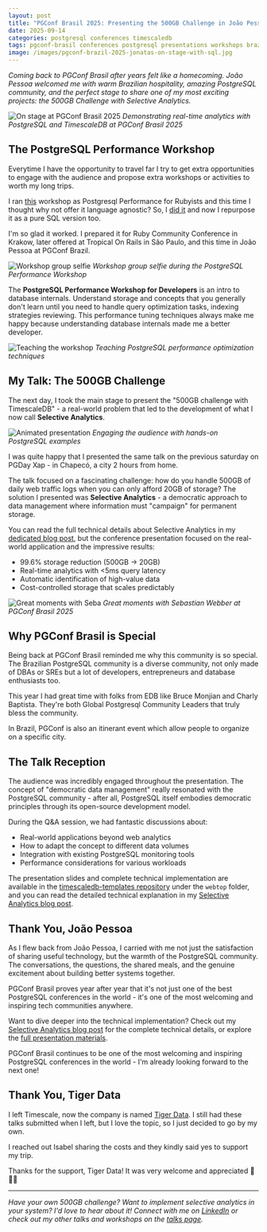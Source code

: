 ```yaml
---
layout: post
title: "PGConf Brasil 2025: Presenting the 500GB Challenge in João Pessoa"
date: 2025-09-14
categories: postgresql conferences timescaledb
tags: pgconf-brasil conferences postgresql presentations workshops brazil
image: /images/pgconf-brazil-2025-jonatas-on-stage-with-sql.jpg
---
```


*Coming back to PGConf Brasil after years felt like a homecoming. João Pessoa welcomed me with warm Brazilian hospitality, amazing PostgreSQL community, and the perfect stage to share one of my most exciting projects: the 500GB Challenge with Selective Analytics.*

![On stage at PGConf Brasil 2025](/images/pgconf-brazil-2025-jonatas-on-stage-with-sql.jpg)
*Demonstrating real-time analytics with PostgreSQL and TimescaleDB at PGConf Brasil 2025*

## The PostgreSQL Performance Workshop

Everytime I have the opportunity to travel far I try to get extra opportunities to engage with the audience and propose extra workshops or activities to worth my long trips.

I ran [this](https://github.com/timescale/postgresql-performance-for-rubyists) workshop as Postgresql Performance for Rubyists and this time I thought why not offer it language agnostic? So, I [did it](https://github.com/jonatas/postgresql-performance-workshops) and now I repurpose it as a pure SQL version too.

I'm so glad it worked. I prepared it for Ruby Community Conference in Krakow, later offered at Tropical On Rails in São Paulo, and this time in João Pessoa at PGConf Brazil.

![Workshop group selfie](/images/pgconf-brazil-2025-jonatas-workshop-selfie.jpg)
*Workshop group selfie during the PostgreSQL Performance Workshop*

The **PostgreSQL Performance Workshop for Developers** is an intro to database internals. Understand storage and concepts that you generally don't learn until you need to handle query optimization tasks, indexing strategies reviewing. This performance tuning techniques always make me happy because understanding database internals made me a better developer.

![Teaching the workshop](/images/pgconf-brazil-2025-jonatas-workshop-smiling-far-distance.jpg)
*Teaching PostgreSQL performance optimization techniques*

## My Talk: The 500GB Challenge

The next day, I took the main stage to present the "500GB challenge with TimescaleDB" - a real-world problem that led to the development of what I now call **Selective Analytics**.

![Animated presentation](/images/pgconf-brazil-2025-jonatas-speaking-with-hands.jpg)
*Engaging the audience with hands-on PostgreSQL examples*

I was quite happy that I presented the same talk on the previous saturday on PGDay Xap - in Chapecó, a city 2 hours from home.

The talk focused on a fascinating challenge: how do you handle 500GB of daily web traffic logs when you can only afford 20GB of storage? The solution I presented was **Selective Analytics** - a democratic approach to data management where information must "campaign" for permanent storage.

You can read the full technical details about Selective Analytics in my [dedicated blog post](/selective-analytics), but the conference presentation focused on the real-world application and the impressive results:
- 99.6% storage reduction (500GB → 20GB)
- Real-time analytics with <5ms query latency
- Automatic identification of high-value data
- Cost-controlled storage that scales predictably

![Great moments with Seba](/images/pgconf-brazil-2025-jonatas-seba.jpeg)
*Great moments with Sebastian Webber at PGConf Brasil 2025*

## Why PGConf Brasil is Special

Being back at PGConf Brasil reminded me why this community is so special. The Brazilian PostgreSQL community is a diverse community, not only made of DBAs or SREs but a lot of developers, entrepreneurs and database enthusiasts too.

This year I had great time with folks from EDB like Bruce Monjian and Charly Baptista. They're both Global Postgresql Community Leaders that truly bless the community.

In Brazil, PGConf is also an itinerant event which allow people to organize on a specific city.

## The Talk Reception

The audience was incredibly engaged throughout the presentation. The concept of "democratic data management" really resonated with the PostgreSQL community - after all, PostgreSQL itself embodies democratic principles through its open-source development model.

During the Q&A session, we had fantastic discussions about:
- Real-world applications beyond web analytics
- How to adapt the concept to different data volumes
- Integration with existing PostgreSQL monitoring tools
- Performance considerations for various workloads

The presentation slides and complete technical implementation are available in the [timescaledb-templates repository](https://github.com/jonatas/timescaledb-templates) under the `webtop` folder, and you can read the detailed technical explanation in my [Selective Analytics blog post](/selective-analytics).

## Thank You, João Pessoa

As I flew back from João Pessoa, I carried with me not just the satisfaction of sharing useful technology, but the warmth of the PostgreSQL community. The conversations, the questions, the shared meals, and the genuine excitement about building better systems together.

PGConf Brasil proves year after year that it's not just one of the best PostgreSQL conferences in the world - it's one of the most welcoming and inspiring tech communities anywhere.

Want to dive deeper into the technical implementation? Check out my [Selective Analytics blog post](/posts/2025-09-14-selective-analytics) for the complete technical details, or explore the [full presentation materials](https://github.com/jonatas/timescaledb-templates/blob/main/webtop/pgconfbr-2025.md).

PGConf Brasil continues to be one of the most welcoming and inspiring PostgreSQL conferences in the world - I'm already looking forward to the next one!

## Thank You, Tiger Data

I left Timescale, now the company is named [Tiger Data](https://tigerdata.com). I still had these talks submitted when I left, but I love the topic, so I just decided to go by my own.

I reached out Isabel sharing the costs and they kindly said yes to support my trip.

Thanks for the support, Tiger Data! It was very welcome and appreciated  🐯🫶🏼

---

*Have your own 500GB challenge? Want to implement selective analytics in your system? I'd love to hear about it! Connect with me on [LinkedIn](https://www.linkedin.com/in/jonatasdp/) or check out my other talks and workshops on the [talks page](/talks).*
